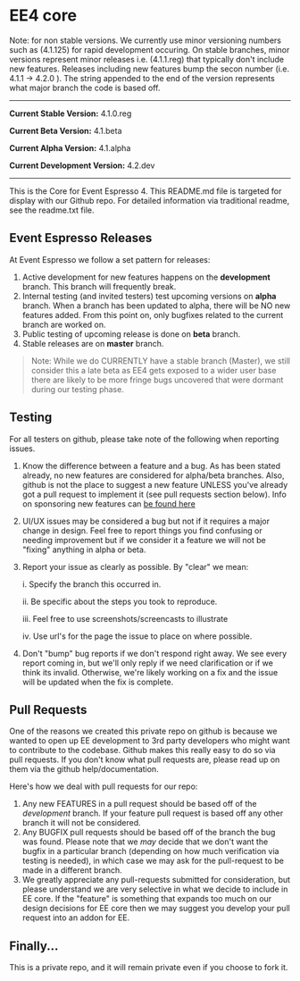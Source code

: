 EE4 core
===================
Note: for non stable versions. We currently use minor versioning numbers such as (4.1.125) for rapid development occuring.  On stable branches, minor versions represent minor releases i.e. (4.1.1.reg) that typically don't include new features.  Releases including new features bump the secon number (i.e. 4.1.1 -> 4.2.0 ).  The string appended to the end of the version represents what major branch the code is based off.

***
**Current Stable Version:** 4.1.0.reg

**Current Beta Version:** 4.1.beta

**Current Alpha Version:** 4.1.alpha

**Current Development Version:** 4.2.dev
***

This is the Core for Event Espresso 4. This README.md file is targeted for display with our Github repo.  For detailed information via traditional readme, see the readme.txt file.


## Event Espresso Releases
At Event Espresso we follow a set pattern for releases:

1. Active development for new features happens on the **development** branch.  This branch will frequently break.
2. Internal testing (and invited testers) test upcoming versions on **alpha** branch. When a branch has been updated to alpha, there will be NO new features added.  From this point on, only bugfixes related to the current branch are worked on.
3. Public testing of upcoming release is done on **beta** branch.
4. Stable releases are on **master** branch.

> Note: While we do CURRENTLY have a stable branch (Master), we still consider this a late beta as EE4 gets exposed to a wider user base there are likely to be more fringe bugs uncovered that were dormant during our testing phase.

## Testing
For all testers on github, please take note of the following when reporting issues.

1. Know the difference between a feature and a bug. As has been stated already, no new features are considered for alpha/beta branches.  Also, github is not the place to suggest a new feature UNLESS you've already got a pull request to implement it (see pull requests section below).  Info on sponsoring new features can [be found here](http://eventespresso.com/rich-features/sponsor-new-features/)
2. UI/UX issues may be considered a bug but not if it requires a major change in design.  Feel free to report things you find confusing or needing improvement but if we consider it a feature we will not be "fixing" anything in alpha or beta.
3. Report your issue as clearly as possible.  By "clear" we mean:

	i. Specify the branch this occurred in.

	ii. Be specific about the steps you took to reproduce.

	iii. Feel free to use screenshots/screencasts to illustrate

	iv. Use url's for the page the issue to place on where possible.

4. Don't "bump" bug reports if we don't respond right away.  We see every report coming in, but we'll only reply if we need clarification or if we think its invalid.  Otherwise, we're likely working on a fix and the issue will be updated when the fix is complete.

## Pull Requests
One of the reasons we created this private repo on github is because we wanted to open up EE development to 3rd party developers who might want to contribute to the codebase. Github makes this really easy to do so via pull requests.  If you don't know what pull requests are, please read up on them via the github help/documentation.

Here's how we deal with pull requests for our repo:

1. Any new FEATURES in a pull request should be based off of the *development* branch. If your feature pull request is based off any other branch it will not be considered.
2. Any BUGFIX pull requests should be based off of the branch the bug was found.  Please note that we *may* decide that we don't want the bugfix in a particular branch (depending on how much verification via testing is needed), in which case we may ask for the pull-request to be made in a different branch.
3. We greatly appreciate any pull-requests submitted for consideration, but please understand we are very selective in what we decide to include in EE core.  If the "feature" is something that expands too much on our design decisions for EE core then we may suggest you develop your pull request into an addon for EE.

## Finally...

This is a private repo, and it will remain private even if you choose to fork it. 